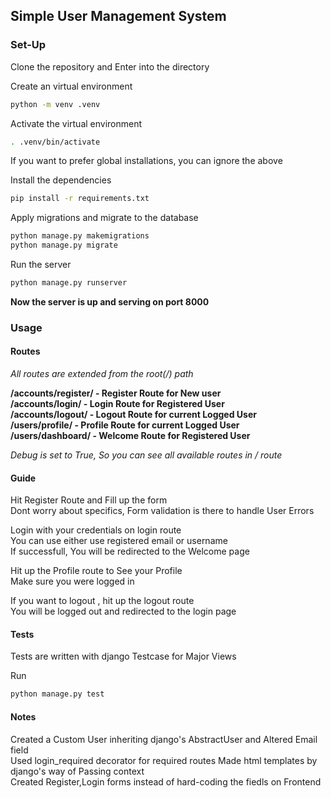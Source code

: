 ## Simple User Management System

### Set-Up

Clone the repository and Enter into the directory  

Create an virtual environment  
```bash
python -m venv .venv
```
   
Activate the virtual environment  
```bash
. .venv/bin/activate
```

If you want to prefer global installations, you can ignore the above  

Install the dependencies  
```bash
pip install -r requirements.txt
```

Apply migrations and migrate to the database  
```bash 
python manage.py makemigrations  
python manage.py migrate  
```

Run the server
```bash
python manage.py runserver
```

**Now the server is up and serving on port 8000**

### Usage

#### Routes 

*All routes are extended from the root(/) path*
  
**/accounts/register/ - Register Route  for New user**  
**/accounts/login/    - Login Route for Registered User**    
**/accounts/logout/   - Logout Route for current Logged User**   
**/users/profile/     - Profile Route for current Logged User**  
**/users/dashboard/   - Welcome Route for  Registered User**    

*Debug is set to True, So you can see all available routes in / route*

#### Guide

Hit Register Route and Fill up the form  
Dont worry about specifics, Form validation is there to handle User Errors  
   
Login with your credentials on login route  
You can use either use registered email or username  
If successfull, You will be redirected to the Welcome page 

Hit up the Profile route to See your Profile  
Make sure you were logged in  

If you want to logout , hit up the logout route  
You will be logged out and redirected to the login page  


#### Tests

Tests are written with django Testcase for Major Views   

Run  
```bash
python manage.py test
```

#### Notes

Created a Custom User inheriting django's AbstractUser and Altered Email field  
Used login_required decorator for required routes 
Made html templates by django's way of Passing context  
Created Register,Login forms instead of hard-coding the fiedls on Frontend  
